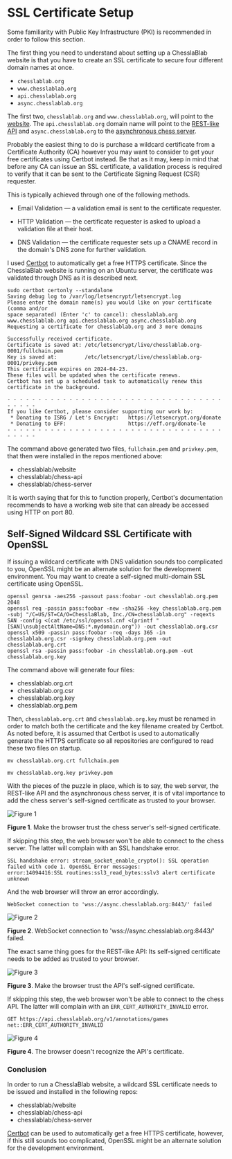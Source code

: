 # SSL Certificate Setup

Some familiarity with Public Key Infrastructure (PKI) is recommended in order to follow this section.

The first thing you need to understand about setting up a ChesslaBlab website is that you have to create an SSL certificate to secure four different domain names at once.

- `chesslablab.org`
- `www.chesslablab.org`
- `api.chesslablab.org`
- `async.chesslablab.org`

The first two, `chesslablab.org` and `www.chesslablab.org`, will point to the [website](https://github.com/chesslablab/website). The `api.chesslablab.org` domain name will point to the [REST-like API](https://github.com/chesslablab/chess-api) and `async.chesslablab.org` to the [asynchronous chess server](https://github.com/chesslablab/chess-server).

Probably the easiest thing to do is purchase a wildcard certificate from a Certificate Authority (CA) however you may want to consider to get your free certificates using Certbot instead. Be that as it may, keep in mind that before any CA can issue an SSL certificate, a validation process is required to verify that it can be sent to the Certificate Signing Request (CSR) requester.

This is typically achieved through one of the following methods.

- Email Validation — a validation email is sent to the certificate requester.

- HTTP Validation — the certificate requester is asked to upload a validation file at their host.

- DNS Validation — the certificate requester sets up a CNAME record in the domain's DNS zone for further validation.

I used [Certbot](https://certbot.eff.org/) to automatically get a free HTTPS certificate. Since the ChesslaBlab website is running on an Ubuntu server, the certificate was validated through DNS as it is described next.

```text
sudo certbot certonly --standalone
Saving debug log to /var/log/letsencrypt/letsencrypt.log
Please enter the domain name(s) you would like on your certificate (comma and/or
space separated) (Enter 'c' to cancel): chesslablab.org www.chesslablab.org api.chesslablab.org async.chesslablab.org
Requesting a certificate for chesslablab.org and 3 more domains

Successfully received certificate.
Certificate is saved at: /etc/letsencrypt/live/chesslablab.org-0001/fullchain.pem
Key is saved at:         /etc/letsencrypt/live/chesslablab.org-0001/privkey.pem
This certificate expires on 2024-04-23.
These files will be updated when the certificate renews.
Certbot has set up a scheduled task to automatically renew this certificate in the background.

- - - - - - - - - - - - - - - - - - - - - - - - - - - - - - - - - - - - - - - -
If you like Certbot, please consider supporting our work by:
 * Donating to ISRG / Let's Encrypt:   https://letsencrypt.org/donate
 * Donating to EFF:                    https://eff.org/donate-le
- - - - - - - - - - - - - - - - - - - - - - - - - - - - - - - - - - - - - - - -
```

The command above generated two files, `fullchain.pem` and `privkey.pem`, that then were installed in the repos mentioned above:

- chesslablab/website
- chesslablab/chess-api
- chesslablab/chess-server

It is worth saying that for this to function properly, Certbot's documentation recommends to have a working web site that can already be accessed using HTTP on port 80.

## Self-Signed Wildcard SSL Certificate with OpenSSL

If issuing a wildcard certificate with DNS validation sounds too complicated to you, OpenSSL might be an alternate solution for the development environment. You may want to create a self-signed multi-domain SSL certificate using OpenSSL.

```text
openssl genrsa -aes256 -passout pass:foobar -out chesslablab.org.pem 2048
openssl req -passin pass:foobar -new -sha256 -key chesslablab.org.pem -subj "/C=US/ST=CA/O=ChesslaBlab, Inc./CN=chesslablab.org" -reqexts SAN -config <(cat /etc/ssl/openssl.cnf <(printf "[SAN]\nsubjectAltName=DNS:*.mydomain.org")) -out chesslablab.org.csr
openssl x509 -passin pass:foobar -req -days 365 -in chesslablab.org.csr -signkey chesslablab.org.pem -out chesslablab.org.crt
openssl rsa -passin pass:foobar -in chesslablab.org.pem -out chesslablab.org.key
```

The command above will generate four files:

- chesslablab.org.crt
- chesslablab.org.csr
- chesslablab.org.key
- chesslablab.org.pem

Then, `chesslablab.org.crt` and `chesslablab.org.key` must be renamed in order to match both the certificate and the key filename created by Certbot. As noted before, it is assumed that Certbot is used to automatically generate the HTTPS certificate so all repositories are configured to read these two files on startup.

```text
mv chesslablab.org.crt fullchain.pem
```

```text
mv chesslablab.org.key privkey.pem
```

With the pieces of the puzzle in place, which is to say, the web server, the REST-like API and the asynchronous chess server, it is of vital importance to add the chess server's self-signed certificate as trusted to your browser.

![Figure 1](https://raw.githubusercontent.com/chesslablab/website/main/docs/ssl-certificate-setup_01.png)

**Figure 1**. Make the browser trust the chess server's self-signed certificate.

If skipping this step, the web browser won't be able to connect to the chess server. The latter will complain with an SSL handshake error.

```text
SSL handshake error: stream_socket_enable_crypto(): SSL operation failed with code 1. OpenSSL Error messages:
error:14094416:SSL routines:ssl3_read_bytes:sslv3 alert certificate unknown
```

And the web browser will throw an error accordingly.

```text
WebSocket connection to 'wss://async.chesslablab.org:8443/' failed
```

![Figure 2](https://raw.githubusercontent.com/chesslablab/website/main/docs/ssl-certificate-setup_02.png)

**Figure 2**. WebSocket connection to 'wss://async.chesslablab.org:8443/' failed.

The exact same thing goes for the REST-like API: Its self-signed certificate needs to be added as trusted to your browser.

![Figure 3](https://raw.githubusercontent.com/chesslablab/website/main/docs/ssl-certificate-setup_03.png)

**Figure 3**. Make the browser trust the API's self-signed certificate.

If skipping this step, the web browser won't be able to connect to the chess API. The latter will complain with an `ERR_CERT_AUTHORITY_INVALID` error.

```text
GET https://api.chesslablab.org/v1/annotations/games net::ERR_CERT_AUTHORITY_INVALID
```

![Figure 4](https://raw.githubusercontent.com/chesslablab/website/main/docs/ssl-certificate-setup_04.png)

**Figure 4**. The browser doesn't recognize the API's certificate.

### Conclusion

In order to run a ChesslaBlab website, a wildcard SSL certificate needs to be issued and installed in the following repos:

- chesslablab/website
- chesslablab/chess-api
- chesslablab/chess-server

[Certbot](https://certbot.eff.org/) can be used to automatically get a free HTTPS certificate, however, if this still sounds too complicated, OpenSSL might be an alternate solution for the development environment.
